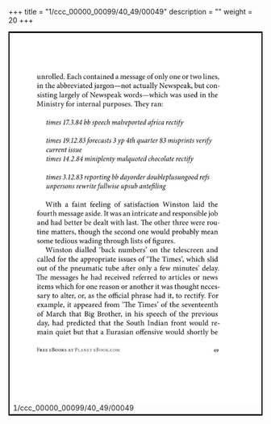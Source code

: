 +++
title = "1/ccc_00000_00099/40_49/00049"
description = ""
weight = 20
+++

<table style="border:2px solid black;max-width:800px;max-height:800px;" 
><tr><td>
<img class="center-fit-jpg"
src="/jpg_/out_jpg_1984__049.jpg">
1/ccc_00000_00099/40_49/00049
</img></td></tr></table>
